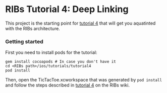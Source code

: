 # RIBs Tutorial 4: Deep Linking

This project is the starting point for [tutorial 4](https://github.com/uber/RIBs/wiki/iOS-Tutorial-4) that will get you aquatinted with the RIBs architecture.

### Getting started
First you need to install pods for the tutorial:

```
gem install cocoapods # In case you don't have it
cd <RIBs path>/ios/tutorials/tutorial4
pod install
```

Then, open the TicTacToe.xcworkspace that was generated by `pod install` and follow the steps described in [tutorial 4](https://github.com/uber/RIBs/wiki/iOS-Tutorial-4) on the RIBs wiki.
